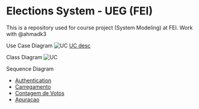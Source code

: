 Elections System - UEG (FEI)
=========

This is a repository used for course project (System Modeling) at FEI. Work with @ahmadk3

Use Case Diagram
![UC](https://raw.githubusercontent.com/pamepeixinho/electionSystemUEG/master/Documentacao/Diagramas/UseCase.png)
[UC desc](https://github.com/pamepeixinho/electionSystemUEG/blob/master/Documentacao/Diagramas/casos_uso.pdf)

Class Diagram
![UC](https://raw.githubusercontent.com/pamepeixinho/electionSystemUEG/master/Documentacao/Diagramas/ClassDiagram.png)

Sequence Diagram
* [Authentication](https://raw.githubusercontent.com/pamepeixinho/electionSystemUEG/master/Documentacao/Diagramas/SequencdeDiagram_UC_Authentication.png)
* [Carregamento](https://raw.githubusercontent.com/pamepeixinho/electionSystemUEG/master/Documentacao/Diagramas/SequencdeDiagram_UC_Carregamento.png)
* [Contagem de Votos](https://raw.githubusercontent.com/pamepeixinho/electionSystemUEG/master/Documentacao/Diagramas/SequencdeDiagram_UC_ContagemdeVotos.png)
* [Apuracao](https://raw.githubusercontent.com/pamepeixinho/electionSystemUEG/master/Documentacao/Diagramas/SequencdeDiagram_UC_Apuracao.png)
